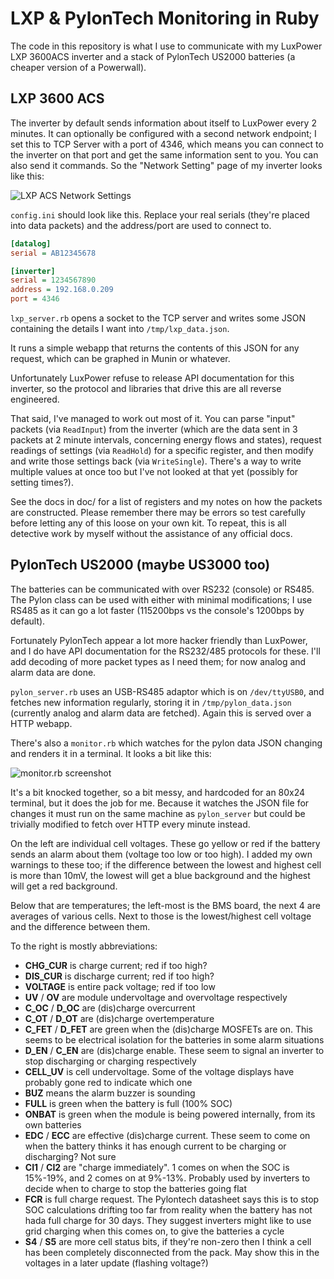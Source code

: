 # LXP & PylonTech Monitoring in Ruby

The code in this repository is what I use to communicate with my LuxPower LXP 3600ACS inverter and a stack of PylonTech US2000 batteries (a cheaper version of a Powerwall).

## LXP 3600 ACS

The inverter by default sends information about itself to LuxPower every 2 minutes. It can optionally be configured with a second network endpoint; I set this to TCP Server with a port of 4346, which means you can connect to the inverter on that port and get the same information sent to you. You can also send it commands. So the "Network Setting" page of my inverter looks like this:

![LXP ACS Network Settings](https://i.imgur.com/teygH6h.png)

`config.ini` should look like this. Replace your real serials (they're placed into data packets) and the address/port are used to connect to.

```ini
[datalog]
serial = AB12345678

[inverter]
serial = 1234567890
address = 192.168.0.209
port = 4346
```

`lxp_server.rb` opens a socket to the TCP server and writes some JSON containing the details I want into `/tmp/lxp_data.json`.

It runs a simple webapp that returns the contents of this JSON for any request, which can be graphed in Munin or whatever.

Unfortunately LuxPower refuse to release API documentation for this inverter, so the protocol and libraries that drive this are all reverse engineered.

That said, I've managed to work out most of it. You can parse "input" packets (via `ReadInput`) from the inverter (which are the data sent in 3 packets at 2 minute intervals, concerning energy flows and states), request readings of settings (via `ReadHold`) for a specific register, and then modify and write those settings back (via `WriteSingle`). There's a way to write multiple values at once too but I've not looked at that yet (possibly for setting times?).

See the docs in doc/ for a list of registers and my notes on how the packets are constructed. Please remember there may be errors so test carefully before letting any of this loose on your own kit. To repeat, this is all detective work by myself without the assistance of any official docs.


## PylonTech US2000 (maybe US3000 too)

The batteries can be communicated with over RS232 (console) or RS485. The Pylon class can be used with either with minimal modifications; I use RS485 as it can go a lot faster (115200bps vs the console's 1200bps by default).

Fortunately PylonTech appear a lot more hacker friendly than LuxPower, and I do have API documentation for the RS232/485 protocols for these. I'll add decoding of more packet types as I need them; for now analog and alarm data are done.

`pylon_server.rb` uses an USB-RS485 adaptor which is on `/dev/ttyUSB0`, and fetches new information regularly, storing it in `/tmp/pylon_data.json` (currently analog and alarm data are fetched). Again this is served over a HTTP webapp.

There's also a `monitor.rb` which watches for the pylon data JSON changing and renders it in a terminal. It looks a bit like this:

![monitor.rb screenshot](https://i.imgur.com/Fq0WrT0.png)

It's a bit knocked together, so a bit messy, and hardcoded for an 80x24 terminal, but it does the job for me. Because it watches the JSON file for changes it must run on the same machine as `pylon_server` but could be trivially modified to fetch over HTTP every minute instead.

On the left are individual cell voltages. These go yellow or red if the battery sends an alarm about them (voltage too low or too high). I added my own warnings to these too; if the difference between the lowest and highest cell is more than 10mV, the lowest will get a blue background and the highest will get a red background.

Below that are temperatures; the left-most is the BMS board, the next 4 are averages of various cells. Next to those is the lowest/highest cell voltage and the difference between them.

To the right is mostly abbreviations:

  * **CHG_CUR** is charge current; red if too high?
  * **DIS_CUR** is discharge current; red if too high?
  * **VOLTAGE** is entire pack voltage; red if too low
  * **UV** / **OV** are module undervoltage and overvoltage respectively
  * **C_OC** / **D_OC** are (dis)charge overcurrent
  * **C_OT** / **D_OT** are (dis)charge overtemperature
  * **C_FET** / **D_FET** are green when the (dis)charge MOSFETs are on. This seems to be electrical isolation for the batteries in some alarm situations
  * **D_EN** / **C_EN** are (dis)charge enable. These seem to signal an inverter to stop discharging or charging respectively
  * **CELL_UV** is cell undervoltage. Some of the voltage displays have probably gone red to indicate which one
  * **BUZ** means the alarm buzzer is sounding
  * **FULL** is green when the battery is full (100% SOC)
  * **ONBAT** is green when the module is being powered internally, from its own batteries
  * **EDC** / **ECC** are effective (dis)charge current. These seem to come on when the battery thinks it has enough current to be charging or discharging? Not sure
  * **CI1** / **CI2** are "charge immediately". 1 comes on when the SOC is 15%-19%, and 2 comes on at 9%-13%. Probably used by inverters to decide when to charge to stop the batteries going flat
  * **FCR** is full charge request. The Pylontech datasheet says this is to stop SOC calculations drifting too far from reality when the battery has not hada  full charge for 30 days. They suggest inverters might like to use grid charging when this comes on, to give the batteries a cycle
  * **S4** / **S5** are more cell status bits, if they're non-zero then I think a cell has been completely disconnected from the pack. May show this in the voltages in a later update (flashing voltage?)
